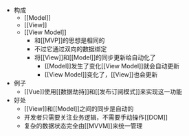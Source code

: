 - 构成
	- [[Model]]
	- [[View]]
	- [[View Model]]
		- 和[[MVP]]的思想是相同的
		- 不过它通过双向的数据绑定
		- 将[[View]]和[[Model]]的同步更新给自动化了
			- [[Model]]发生了变化[[View Model]]就会自动更新
			- [[View Model]]变化了，[[View]]也会更新
- 例子
	- [[Vue]]使用[[数据劫持]]和[[发布订阅模式]]来实现这一功能
- 好处
	- [[View]]和[[Model]]之间的同步是自动的
	- 开发者只需要关注业务逻辑，不需要手动操作[[DOM]]
	- 复杂的数据状态完全由[[MVVM]]来统一管理